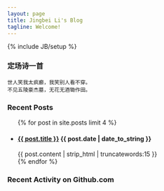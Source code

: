 ```yaml
---
layout: page
title: Jingbei Li's Blog
tagline: Welcome!
---
```

{% include JB/setup %}

### 定场诗一首

	世人笑我太疯癫，我笑别人看不穿。
	不见五陵豪杰墓，无花无酒锄作田。

### Recent Posts

<ul >
    {% for post in site.posts limit 4 %}
    <li>
    	<h4>
    		<a href="{{ BASE_PATH }}{{ post.url }}">{{ post.title }}</a>
    		{{ post.date | date_to_string }}
    	</h4>
    </li>
        {{ post.content | strip_html | truncatewords:15 }}<br>
    {% endfor %}
</ul>


<!--Github Activity-->
<link rel="stylesheet" href="//cdnjs.cloudflare.com/ajax/libs/octicons/2.0.2/octicons.min.css">
<link rel="stylesheet" href="//7sbplw.com1.z0.glb.clouddn.com/github-activity-0.1.0.min.css">

<script type="text/javascript" src="//cdnjs.cloudflare.com/ajax/libs/mustache.js/0.7.2/mustache.min.js"></script>
<script type="text/javascript" src="//7sbplw.com1.z0.glb.clouddn.com/github-activity-0.1.0.min.js"></script>

### Recent Activity on Github.com

<div id="feed"></div>

<script>
GitHubActivity.feed({
	username: "petronny",
	selector: "#feed",
	limit: 5 // optional
});
</script>
